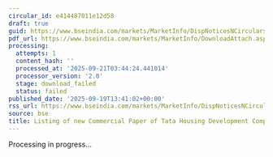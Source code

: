 ```yaml
---
circular_id: e414487011e12d58
draft: true
guid: https://www.bseindia.com/markets/MarketInfo/DispNoticesNCirculars.aspx?Noticeid={283152A8-1169-48CB-8E18-274F532F8CD4}&noticeno=20250919-38&dt=09/19/2025&icount=38&totcount=44&flag=0
pdf_url: https://www.bseindia.com/markets/MarketInfo/DownloadAttach.aspx?id=20250919-38&attachedId=
processing:
  attempts: 1
  content_hash: ''
  processed_at: '2025-09-21T03:44:24.441014'
  processor_version: '2.0'
  stage: download_failed
  status: failed
published_date: '2025-09-19T13:41:02+00:00'
rss_url: https://www.bseindia.com/markets/MarketInfo/DispNoticesNCirculars.aspx?Noticeid={283152A8-1169-48CB-8E18-274F532F8CD4}&noticeno=20250919-38&dt=09/19/2025&icount=38&totcount=44&flag=0
source: bse
title: Listing of new Commercial Paper of Tata Housing Development Company Limited
---
```


Processing in progress...